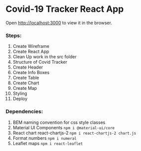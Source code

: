 # Covid-19 Tracker React App

Open [http://localhost:3000](http://localhost:3000) to view it in the browser.

### Steps:

1. Create Wireframe
2. Create React App
3. Clean Up work in the src folder
4. Structure of Covid Tracker
5. Create Header
6. Create Info Boxes
7. Create Table
8. Create Chart
9. Create Map
10. Styling
11. Deploy

### Dependencies:

1. BEM naming convention for css style classes
2. Material UI Components `npm i @material-ui/core`
3. React chart react-chartjs-2 `npm i react-chartjs-2 chart.js`
4. Format numbers `npm i numeral`
5. Leaflet maps `npm i react-leaflet`
